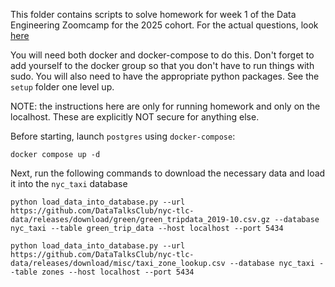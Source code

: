 
This folder contains scripts to solve homework for week 1 of the Data Engineering Zoomcamp for the 2025 cohort. For the actual questions, look [here](https://github.com/DataTalksClub/data-engineering-zoomcamp/blob/main/cohorts/2025/01-docker-terraform/homework.md)

You will need both docker and docker-compose to do this. Don't forget to add yourself to the docker group so that you don't have to run things with sudo. You will also need to have the appropriate python packages. See the `setup` folder one level up.

NOTE: the instructions here are only for running homework and only on the localhost. These are explicitly NOT secure for anything else.

Before starting, launch `postgres` using `docker-compose`:

```
docker compose up -d
```


Next, run the following commands to download the necessary data and load it into the `nyc_taxi` database
```
python load_data_into_database.py --url https://github.com/DataTalksClub/nyc-tlc-data/releases/download/green/green_tripdata_2019-10.csv.gz --database nyc_taxi --table green_trip_data --host localhost --port 5434

python load_data_into_database.py --url https://github.com/DataTalksClub/nyc-tlc-data/releases/download/misc/taxi_zone_lookup.csv --database nyc_taxi --table zones --host localhost --port 5434

```